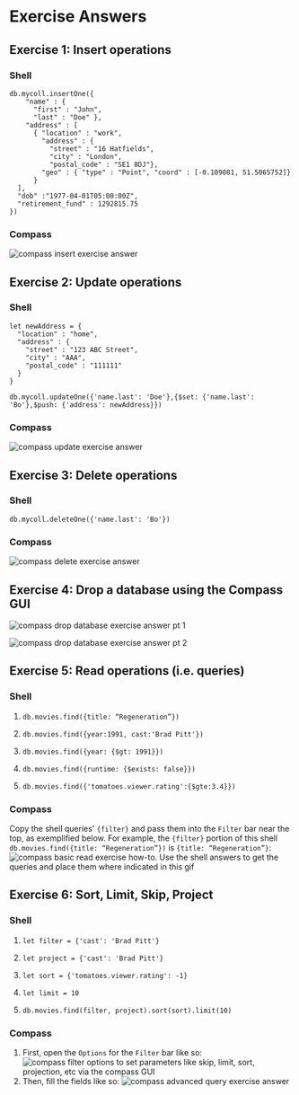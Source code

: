 # Exercise Answers

## **Exercise 1**: Insert operations
### Shell
```
db.mycoll.insertOne({
    "name" : {
      "first" : "John",
      "last" : "Doe" },
    "address" : [
      { "location" : "work",
        "address" : {
          "street" : "16 Hatfields",
          "city" : "London",
          "postal_code" : "SE1 8DJ"},
        "geo" : { "type" : "Point", "coord" : [-0.109081, 51.5065752]}
      }
  ],
  "dob" :"1977-04-01T05:00:00Z",
  "retirement_fund" : 1292815.75
})
```
### Compass
![compass insert exercise answer](https://github.com/nickgogan/MongoDBAtlasDeveloperDay/blob/main/compass%20and%20shell/images/Compass_InsertOne.png)

## **Exercise 2**: Update operations
### Shell
```
let newAddress = { 
  "location" : "home",
  "address" : {
    "street" : "123 ABC Street",
    "city" : "AAA",
    "postal_code" : "111111"
  }
}
```
```
db.mycoll.updateOne({'name.last': 'Doe'},{$set: {'name.last': 'Bo'},$push: {'address': newAddress}})
```
### Compass
![compass update exercise answer](https://github.com/nickgogan/MongoDBAtlasDeveloperDay/blob/main/compass%20and%20shell/images/Compass_UpdateOne.png)

## **Exercise 3**: Delete operations
### Shell
```
db.mycoll.deleteOne({'name.last': 'Bo'})
```
### Compass
![compass delete exercise answer](https://github.com/nickgogan/MongoDBAtlasDeveloperDay/blob/main/compass%20and%20shell/images/Compass_DeleteOne.png)

## **Exercise 4**: Drop a database using the Compass GUI

![compass drop database exercise answer pt 1](https://github.com/nickgogan/MongoDBAtlasDeveloperDay/blob/main/compass%20and%20shell/images/Compass_DropDB1.png)

![compass drop database exercise answer pt 2](https://github.com/nickgogan/MongoDBAtlasDeveloperDay/blob/main/compass%20and%20shell/images/Compass_DropDB2.png)

## **Exercise 5**: Read operations (i.e. queries)
### Shell
1. ```
   db.movies.find({title: “Regeneration”})
   ```
2. ```
   db.movies.find({year:1991, cast:'Brad Pitt'})
   ```
3. ```
   db.movies.find({year: {$gt: 1991}})
   ```
4. ```
   db.movies.find({runtime: {$exists: false}})
   ```
5. ```
   db.movies.find({'tomatoes.viewer.rating':{$gte:3.4}})
   ```
### Compass
Copy the shell queries' `{filter}` and pass them into the `Filter` bar near the top, as exemplified below. For example, the `{filter}` portion of this shell `db.movies.find({title: “Regeneration”})` is `{title: “Regeneration”}`:
![compass basic read exercise how-to. Use the shell answers to get the queries and place them where indicated in this gif](https://github.com/nickgogan/MongoDBAtlasDeveloperDay/blob/main/compass%20and%20shell/images/Compass_BasicFind.gif)

## **Exercise 6**: Sort, Limit, Skip, Project
### Shell
1. ```
   let filter = {'cast': 'Brad Pitt'}
   ```
2. ```
   let project = {'cast': 'Brad Pitt'}
   ```
3. ```
   let sort = {'tomatoes.viewer.rating': -1}
   ```
4. ```
   let limit = 10
   ```
5. ```
   db.movies.find(filter, project).sort(sort).limit(10)
   ```

### Compass
1. First, open the `Options` for the `Filter` bar like so:
![compass filter options to set parameters like skip, limit, sort, projection, etc via the compass GUI](https://github.com/nickgogan/MongoDBAtlasDeveloperDay/blob/main/compass%20and%20shell/images/Compass_QueryOptions.png)
2. Then, fill the fields like so:
![compass advanced query exercise answer](https://github.com/nickgogan/MongoDBAtlasDeveloperDay/blob/main/compass%20and%20shell/images/Compass_AdvancedQuery.png)